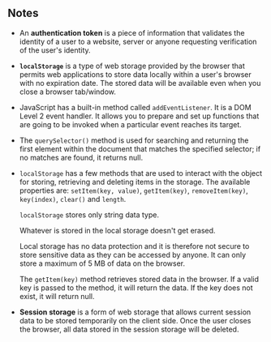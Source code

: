## Notes

- An **authentication token** is a piece of information that validates the identity of a user to a website, server or anyone requesting verification of the user's identity.
- **`localStorage`** is a type of web storage provided by the browser that permits web applications to store data locally within a user's browser with no expiration date. The stored data will be available even when you close a browser tab/window.
- JavaScript has a built-in method called `addEventListener`. It is a DOM Level 2 event handler. It allows you to prepare and set up functions that are going to be invoked when a particular event reaches its target.
- The `querySelector()` method is used for searching and returning the first element within the document that matches the specified selector; if no matches are found, it returns null.
- `localStorage` has a few methods that are used to interact with the object for storing, retrieving and deleting items in the storage. The available properties are: `setItem(key, value)`, `getItem(key)`, `removeItem(key)`, `key(index)`, `clear()` and `length`.

    `localStorage` stores only string data type.

    Whatever is stored in the local storage doesn't get erased.  

    Local storage has no data protection and it is therefore not secure to store sensitive data as they can be accessed by anyone. It can only store a maximum of 5 MB of data on the browser. 
    
    The  `getItem(key)` method retrieves stored data in the browser. If a valid key is passed to the method, it will return the data. If the key does not exist, it will return null. 

- **Session storage** is a form of web storage that allows current session data to be stored temporarily on the client side. Once the user closes the browser, all data stored in the session storage will be deleted. 